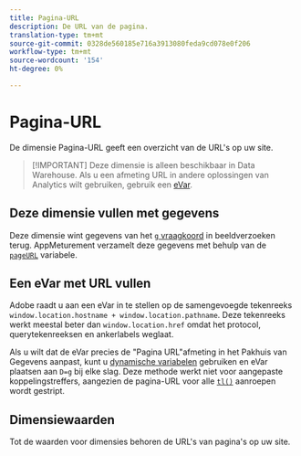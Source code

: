 ```yaml
---
title: Pagina-URL
description: De URL van de pagina.
translation-type: tm+mt
source-git-commit: 0328de560185e716a3913080feda9cd078e0f206
workflow-type: tm+mt
source-wordcount: '154'
ht-degree: 0%

---
```



# Pagina-URL

De dimensie Pagina-URL geeft een overzicht van de URL&#39;s op uw site.

>[!IMPORTANT] Deze dimensie is alleen beschikbaar in Data Warehouse. Als u een afmeting URL in andere oplossingen van Analytics wilt gebruiken, gebruik een [eVar](evar.md).

## Deze dimensie vullen met gegevens

Deze dimensie wint gegevens van het [`g` vraagkoord](/help/implement/validate/query-parameters.md) in beeldverzoeken terug. AppMeturement verzamelt deze gegevens met behulp van de [`pageURL`](/help/implement/vars/page-vars/pageurl.md) variabele.

## Een eVar met URL vullen

Adobe raadt u aan een eVar in te stellen op de samengevoegde tekenreeks `window.location.hostname + window.location.pathname`. Deze tekenreeks werkt meestal beter dan `window.location.href` omdat het protocol, querytekenreeksen en ankerlabels weglaat.

Als u wilt dat de eVar precies de &quot;Pagina URL&quot;afmeting in het Pakhuis van Gegevens aanpast, kunt u [dynamische variabelen](/help/implement/vars/page-vars/dynamic-variables.md) gebruiken en eVar plaatsen aan `D=g` bij elke slag. Deze methode werkt niet voor aangepaste koppelingstreffers, aangezien de pagina-URL voor alle [`tl()`](/help/implement/vars/functions/tl-method.md) aanroepen wordt gestript.

## Dimensiewaarden

Tot de waarden voor dimensies behoren de URL&#39;s van pagina&#39;s op uw site.
